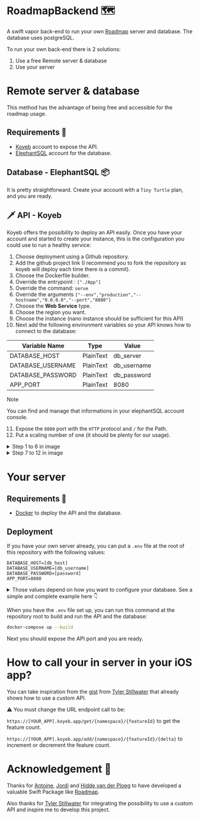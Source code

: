 # RoadmapBackend 🗺️

A swift vapor back-end to run your own [Roadmap](https://github.com/AvdLee/Roadmap) server and database.
The database uses postgreSQL.

To run your own back-end there is 2 solutions:
1. Use a free Remote server & database
2. Use your server

# Remote server & database

This method has the advantage of being free and accessible for the roadmap usage. 

## Requirements 👷
- [Koyeb](https://www.koyeb.com/) account to expose the API.
- [ElephantSQL](https://www.elephantsql.com/) account for the database.

## Database - ElephantSQL 📦 

It is pretty straightforward. Create your account with a `Tiny Turtle` plan, and you are ready.

## 🗡️ API - Koyeb

Koyeb offers the possibility to deploy an API easily. Once you have your account and started to create your instance, this is the configuration you could use to run a healthy service:

1. Choose deployment using a Github repository.
2. Add the github project link (I recommend you to fork the repository as koyeb will deploy each time there is a commit).
3. Choose the Dockerfile builder.
4. Override the entrypoint : `["./App"]`
5. Override the command: `serve`
6. Override the arguments `["--env","production","--hostname","0.0.0.0","--port","8080"]`
7. Choose the **Web Service** type.
8. Choose the region you want.
9. Choose the instance (nano instance should be sufficient for this API)
10. Next add the following environment variables so your API knows how to connect to the database:

| Variable Name     | Type      | Value       |
| ----------------- | --------- | ----------- |
| DATABASE_HOST     | PlainText | db_server   |
| DATABASE_USERNAME | PlainText | db_username |
| DATABASE_PASSWORD | PlainText | db_password |
| APP_PORT          | PlainText | 8080        |

> [!NOTE]
> You can find and manage that informations in your elephantSQL account console.

11. Expose the `8080` port with the `HTTP` protocol and `/` for the Path.
12. Put a scaling number of one (it should be plenty for our usage).

<details>
<summary>Step 1 to 6 in image</summary>
  
![CleanShot 2023-09-13 at 21 52 22](https://github.com/valentin-mille/RoadmapBackend/assets/40181807/2a130582-54b0-4072-aa93-6c24215b5862)
</details>

<details>
<summary>Step 7 to 12 in image</summary>
  
![CleanShot 2023-09-13 at 21 11 27@2x](https://github.com/valentin-mille/RoadmapBackend/assets/40181807/b378e1e9-9bcf-4f01-8936-660362595efe)
</details>


# Your server

## Requirements 👷
- [Docker](https://www.docker.com/) to deploy the API and the database.

## Deployment

If you have your own server already, you can put a `.env` file at the root of this repository with the following values:

```
DATABASE_HOST=[db_host]
DATABASE_USERNAME=[db_username]
DATABASE_PASSWORD=[password]
APP_PORT=8080
```

<details>
<summary>Those values depend on how you want to configure your database. See a simple and complete example here 👇</summary>
  
```
DATABASE_HOST=db
DATABASE_USERNAME=vapor_username
DATABASE_PASSWORD=vapor_password
APP_PORT=8080
```
</details>

When you have the `.env` file set up, you can run this command at the repository root to build and run the API and the database:

```bash
docker-compose up --build
```

Next you should expose the API port and you are ready.

# How to call your in server in your iOS app?

You can take inspiration from the [gist](https://gist.github.com/tylerstillwater/b129d1f3fe6efc87c08db6085053613f) from [Tyler Stillwater](https://github.com/tylerstillwater) that already shows how to use a custom API.

⚠️ You must change the URL endpoint call to be:

`https://[YOUR_APP].koyeb.app/get/{namespace}/{featureId}` to get the feature count.

`https://[YOUR_APP].koyeb.app/add/{namespace}/{featureId}/{delta}` to increment or decrement the feature count.

# Acknowledgement 🙏

Thanks for [Antoine](https://twitter.com/twannl), [Jordi](https://twitter.com/jordibruin) and [Hidde van der Ploeg](https://twitter.com/hiddevdploeg) to have developed a valuable Swift Package like [Roadmap](https://github.com/AvdLee/Roadmap).

Also thanks for [Tyler Stillwater](https://github.com/tylerstillwater) for integrating the possibility to use a custom API and inspire me to develop this project.


